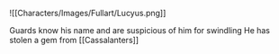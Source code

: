 ![[Characters/Images/Fullart/Lucyus.png]]


Guards know his name and are suspicious of him for swindling
He has stolen a gem from [[Cassalanters]]
